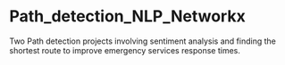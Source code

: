 # Path_detection_NLP_Networkx
Two Path detection projects involving sentiment analysis and finding the shortest route to improve emergency services response times.
